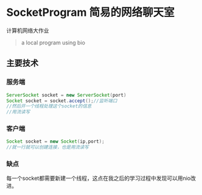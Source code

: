 # SocketProgram 简易的网络聊天室
计算机网络大作业
> a local program using bio 
## 主要技术
### 服务端
```java
ServerSocket socket = new ServerSocket(port)
Socket socket = socket.accept();//监听端口
//然后开一个线程处理这个socket的信息
//用流读写
```
### 客户端
```java
Socket socket = new Socket(ip,port);
//就一行就可以创建连接，也是用流读写
```
### 缺点
每一个socket都需要新建一个线程，这点在我之后的学习过程中发现可以用nio改进。

